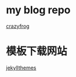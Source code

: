 # my blog repo
[crazyfrog](https://crazyfrog-ops.github.io/blog/)

# 模板下载网站
[jekyllthemes](http://jekyllthemes.org/)
